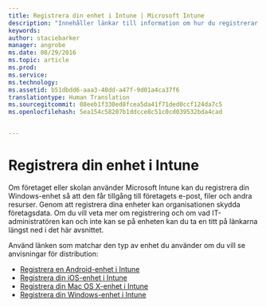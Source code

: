 ```yaml
---
title: Registrera din enhet i Intune | Microsoft Intune
description: "Innehåller länkar till information om hur du registrerar olika enheter i Intune"
keywords: 
author: staciebarker
manager: angrobe
ms.date: 08/29/2016
ms.topic: article
ms.prod: 
ms.service: 
ms.technology: 
ms.assetid: b51dbdd6-aaa3-48dd-a47f-9d01a4ca37f6
translationtype: Human Translation
ms.sourcegitcommit: 08eeb1f330ed8fcea5da41f71ded0ccf124da7c5
ms.openlocfilehash: 5ea154c58207b1ddcce8c51c0cd039532bda4cad


---
```


# Registrera din enhet i Intune

Om företaget eller skolan använder Microsoft Intune kan du registrera din Windows-enhet så att den får tillgång till företagets e-post, filer och andra resurser. Genom att registrera dina enheter kan organisationen skydda företagsdata. Om du vill veta mer om registrering och om vad IT-administratören kan och inte kan se på enheten kan du ta en titt på länkarna längst ned i det här avsnittet.

Använd länken som matchar den typ av enhet du använder om du vill se anvisningar för distribution:

- [Registrera en Android-enhet i Intune](enroll-your-device-in-Intune-android.md)
- [Registrera din iOS-enhet i Intune](enroll-your-device-in-intune-ios.md)
- [Registrera din Mac OS X-enhet i Intune](enroll-your-device-in-intune-mac-os-x.md)
- [Registrera din Windows-enhet i Intune](enroll-your-device-in-intune-windows.md)





<!--HONumber=Aug16_HO5-->


